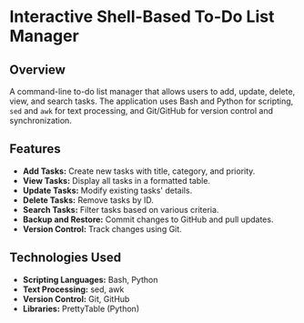 # Interactive Shell-Based To-Do List Manager

## Overview

A command-line to-do list manager that allows users to add, update, delete, view, and search tasks. The application uses Bash and Python for scripting, `sed` and `awk` for text processing, and Git/GitHub for version control and synchronization.

## Features

- **Add Tasks:** Create new tasks with title, category, and priority.
- **View Tasks:** Display all tasks in a formatted table.
- **Update Tasks:** Modify existing tasks' details.
- **Delete Tasks:** Remove tasks by ID.
- **Search Tasks:** Filter tasks based on various criteria.
- **Backup and Restore:** Commit changes to GitHub and pull updates.
- **Version Control:** Track changes using Git.

## Technologies Used

- **Scripting Languages:** Bash, Python
- **Text Processing:** sed, awk
- **Version Control:** Git, GitHub
- **Libraries:** PrettyTable (Python)
